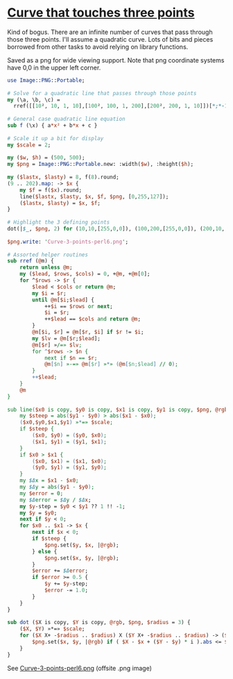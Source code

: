 [1]: https://rosettacode.org/wiki/Curve_that_touches_three_points

# [Curve that touches three points][1]

Kind of bogus. There are an infinite number of curves that pass through those three points. I'll assume a quadratic curve. Lots of bits and pieces borrowed from other tasks to avoid relying on library functions.



Saved as a png for wide viewing support. Note that png coordinate systems have 0,0 in the upper left corner.

```perl
use Image::PNG::Portable;
 
# Solve for a quadratic line that passes through those points
my (\a, \b, \c) =
  rref([[10², 10, 1, 10],[100², 100, 1, 200],[200², 200, 1, 10]])[*;*-1];
 
# General case quadratic line equation
sub f (\x) { a*x² + b*x + c }
 
# Scale it up a bit for display
my $scale = 2;
 
my ($w, $h) = (500, 500);
my $png = Image::PNG::Portable.new: :width($w), :height($h);
 
my ($lastx, $lasty) = 8, f(8).round;
(9 .. 202).map: -> $x {
    my $f = f($x).round;
    line($lastx, $lasty, $x, $f, $png, [0,255,127]);
    ($lastx, $lasty) = $x, $f;
}
 
# Highlight the 3 defining points
dot(|$_, $png, 2) for (10,10,[255,0,0]), (100,200,[255,0,0]), (200,10,[255,0,0]);
 
$png.write: 'Curve-3-points-perl6.png';
 
# Assorted helper routines 
sub rref (@m) {
    return unless @m;
    my ($lead, $rows, $cols) = 0, +@m, +@m[0];
    for ^$rows -> $r {
        $lead < $cols or return @m;
        my $i = $r;
        until @m[$i;$lead] {
            ++$i == $rows or next;
            $i = $r;
            ++$lead == $cols and return @m;
        }
        @m[$i, $r] = @m[$r, $i] if $r != $i;
        my $lv = @m[$r;$lead];
        @m[$r] »/=» $lv;
        for ^$rows -> $n {
            next if $n == $r;
            @m[$n] »-=» @m[$r] »*» (@m[$n;$lead] // 0);
        }
        ++$lead;
    }
    @m
}
 
sub line($x0 is copy, $y0 is copy, $x1 is copy, $y1 is copy, $png, @rgb) {
    my $steep = abs($y1 - $y0) > abs($x1 - $x0);
    ($x0,$y0,$x1,$y1) »*=» $scale;
    if $steep {
        ($x0, $y0) = ($y0, $x0);
        ($x1, $y1) = ($y1, $x1);
    }
    if $x0 > $x1 {
        ($x0, $x1) = ($x1, $x0);
        ($y0, $y1) = ($y1, $y0);
    }
    my $Δx = $x1 - $x0;
    my $Δy = abs($y1 - $y0);
    my $error = 0;
    my $Δerror = $Δy / $Δx;
    my $y-step = $y0 < $y1 ?? 1 !! -1;
    my $y = $y0;
    next if $y < 0;
    for $x0 .. $x1 -> $x {
        next if $x < 0;
        if $steep {
            $png.set($y, $x, |@rgb);
        } else {
            $png.set($x, $y, |@rgb);
        }
        $error += $Δerror;
        if $error >= 0.5 {
            $y += $y-step;
            $error -= 1.0;
        }
    }
}
 
sub dot ($X is copy, $Y is copy, @rgb, $png, $radius = 3) {
    ($X, $Y) »*=» $scale;
    for ($X X+ -$radius .. $radius) X ($Y X+ -$radius .. $radius) -> ($x, $y) {
        $png.set($x, $y, |@rgb) if ( $X - $x + ($Y - $y) * i ).abs <= $radius;
    }
}
```


See [Curve-3-points-perl6.png](https://github.com/thundergnat/rc/blob/master/img/Curve-3-points-perl6.png) (offsite .png image)